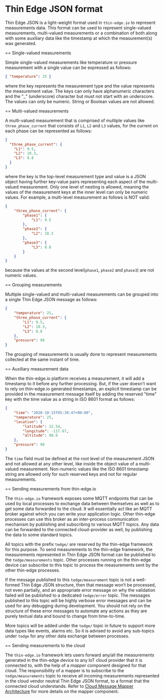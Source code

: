 # Thin Edge JSON format

Thin Edge JSON is a light-weight format used in `thin-edge.io` to represent measurements data.
This format can be used to represent single-valued measurements, multi-valued measurements
or a combination of both along with some auxiliary data like the timestamp at which the measurement(s) was generated.

== Single-valued measurements

Simple single-valued measurements like temperature or pressure measurement with a single value can be expressed as follows:

```json
{ "temperature": 25 }
```

where the key represents the measurement type and the value represents the measurement value.
The keys can only have alphanumeric characters and the "_" (underscore) character but must not start with an underscore.
The values can only be numeric.
String or Boolean values are not allowed.

== Multi-valued measurements

A multi-valued measurement that is comprised of multiple values like `three_phase_current`
that consists of `L1`, `L2` and `L3` values,  for the current on each phase can be represented as follows:

```json
{
  "three_phase_current": {
    "L1": 9.5,
    "L2": 10.3,
    "L3": 8.8
  }
}
```

where the key is the top-level measurement type and value is a JSON object having further key-value pairs 
representing each aspect of the multi-valued measurement.
Only one level of nesting is allowed, meaning the values of the measurement keys at the inner level can only be numeric values.
For example, a multi-level measurement as follows is NOT valid: 

```json
{ 
    "three_phase_current": {
        "phase1": {
            "L1": 9.5
        },
        "phase2": {
            "L2": 10.3
        },
        "phase3": {
            "L3": 8.8
        }
    }
}
```

because the values at the second level(`phase1`, `phase2` and `phase3`) are not numeric values.

== Grouping measurements

Multiple single-valued and multi-valued measurements can be grouped into a single Thin Edge JSON message as follows:

```json
{ 
    "temperature": 25,
    "three_phase_current": {
        "L1": 9.5,
        "L2": 10.3,
        "L3": 8.8
    },
    "pressure": 98 
}
```

The grouping of measurements is usually done to represent measurements collected at the same instant of time.

== Auxiliary measurement data

When the thin-edge.io platform receives a measurement, it will add a timestamp to it before any further processing.
But, if the user doesn't want to rely on thin-edge.io generated timestamps,
an explicit timestamp can be provided in the measurement message itself by adding the reserved "time" key
with the time value as a string in ISO 8601 format as follows:

```json
{ 
    "time": "2020-10-15T05:30:47+00:00", 
    "temperature": 25, 
    "location": { 
        "latitude": 32.54, 
        "longitude": -117.67, 
        "altitude": 98.6 
    }, 
    "pressure": 98 
}
```

The `time` field must be defined at the root level of the measurement JSON and not allowed at any other level,
like inside the object value of a multi-valued measurement.
Non-numeric values like the ISO 8601 timestamp string are allowed only for such reserved keys and not for regular measurements. 

== Sending measurements from thin-edge.io

The `thin-edge.io` framework exposes some MQTT endpoints that can be used by local processes
to exchange data between themselves as well as to get some data forwarded to the cloud.
It will essentially act like an MQTT broker against which you can write your application logic.
Other thin-edge processes can use this broker as an inter-process communication mechanism by publishing and subscribing to various MQTT topics.
Any data can be forwarded to the connected cloud-provider as well, by publishing the data to some standard topics.

All topics with the prefix `tedge/` are reserved by the thin-edge framework for this purpose.
To send measurements to the thin-edge framework, the measurements represented in Thin Edge JSON format 
can be published to the `tedge/measurements` topic.
Other processes running on the thin-edge device can subscribe to this topic to process the measurements sent by the other thin-edge processes.

If the message published to this `tedge/measurement` topic is not a well-formed Thin Edge JSON structure, 
then that message won’t be processed, not even partially, and an appropriate error message on why the validation failed 
will be published to a dedicated `tedge/error` topic.
The messages published to this topic will be highly verbose error messages and can be used for any debugging during development.
You should not rely on the structure of these error messages to automate any actions as they are purely textual data and bound to change from time-to-time.

More topics will be added under the `tedge/` topic in future to support more data types like events, alarms etc.
So it is advised to avoid any sub-topics under `tedge` for any other data exchange between processes.

== Sending measurements to the cloud

The `thin-edge.io` framework lets users forward any/all the measurements generated in the thin-edge device 
to any IoT cloud provider that it is connected to, with the help of a *mapper* component designed for that cloud.
The responsibility of a mapper is to subscribe to the `tedge/measurements` topic to receive all incoming measurements 
represented in the cloud vendor neutral Thin Edge JSON format, to a format that the connected cloud understands.
Refer to [Cloud Message Mapper Architecture](./mapper.md) for more details on the mapper component.
